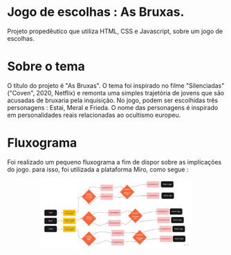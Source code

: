 # Jogo de escolhas : As Bruxas.
Projeto propedêutico que utiliza HTML, CSS e Javascript, sobre um jogo de escolhas. 

# Sobre o tema 
O título do projeto é "As Bruxas". O tema foi inspirado no filme "Silenciadas" ("Coven", 2020, Netflix) e remonta uma simples trajetória de jovens que são acusadas de bruxaria pela inquisição. 
No jogo, podem ser escolhidas três personagens : Estai, Meral e Frieda. O nome das personagens é inspirado em personalidades reais relacionadas ao ocultismo europeu. 

# Fluxograma
Foi realizado um pequeno fluxograma a fim de dispor sobre as implicações do jogo. para isso, foi utilizada a plataforma Miro, como segue :
<p align="center">
  <img src="Flowchart Template.jpg" width="350" alt="fluxograma">
</p>
